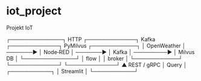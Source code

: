 # iot_project
Projekt IoT

┌──────────────┐   HTTP   ┌─────────────┐   Kafka   ┌─────────────┐   PyMilvus   ┌────────────┐
│ OpenWeather  │ ───────▶ │  Node‑RED   │ ───────▶  │  Kafka      │  ─────────▶  │ Milvus DB  │
└──────────────┘          │  flow       │           │  broker     │              └────────────┘
                          └─────────────┘           └─────────────┘                  ▲
                                                                    REST / gRPC      │
                                                                                    Query
                                                                                     │
                                                                                ┌───────────┐
                                                                                │ Streamlit │
                                                                                └───────────┘
